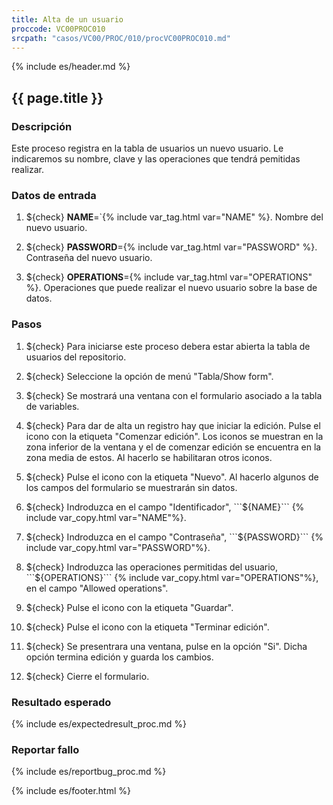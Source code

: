```yaml
---
title: Alta de un usuario
proccode: VC00PROC010
srcpath: "casos/VC00/PROC/010/procVC00PROC010.md"
---
```


{% include es/header.md %}

## {{ page.title }}

### Descripción

Este proceso registra en la tabla de usuarios un nuevo usuario. Le indicaremos su nombre, clave y las operaciones
que tendrá pemitidas realizar.

### Datos de entrada

1. ${check} **NAME**=`{% include var_tag.html var="NAME" %}. Nombre del nuevo usuario.

2. ${check} **PASSWORD**={% include var_tag.html var="PASSWORD" %}. Contraseña del nuevo usuario.

3. ${check} **OPERATIONS**={% include var_tag.html var="OPERATIONS" %}. Operaciones que puede realizar el nuevo usuario sobre la base de datos.


### Pasos

1. ${check} Para iniciarse este proceso debera estar abierta la tabla de usuarios del repositorio.

2. ${check} Seleccione la opción de menú "Tabla/Show form". 

3. ${check} Se mostrará una ventana con el formulario asociado a la tabla de variables.

4. ${check} Para dar de alta un registro hay que iniciar la edición. Pulse el icono con la
   etiqueta "Comenzar edición". Los iconos se muestran en la zona inferior de la ventana y el de comenzar edición se
   encuentra en la zona media de estos. Al hacerlo se habilitaran otros iconos.

6. ${check} Pulse el icono con la etiqueta "Nuevo". Al hacerlo algunos de los campos del formulario se muestrarán
    sin datos.

8. ${check} Indroduzca en el campo "Identificador", ```${NAME}``` {% include var_copy.html var="NAME"%}.

9. ${check} Indroduzca en el campo "Contraseña", ```${PASSWORD}``` {% include var_copy.html var="PASSWORD"%}.

10. ${check} Indroduzca las operaciones permitidas del usuario, ```${OPERATIONS}``` {% include var_copy.html var="OPERATIONS"%},
    en el campo  "Allowed operations".

10. ${check} Pulse el icono con la etiqueta "Guardar".

11. ${check} Pulse el icono con la etiqueta "Terminar edición". 

12. ${check} Se presentrara una ventana, pulse en la opción "Si". Dicha opción termina edición y guarda los cambios.

13. ${check} Cierre el formulario.

### Resultado esperado

{% include es/expectedresult_proc.md %}

### Reportar fallo

{% include es/reportbug_proc.md %}

{% include es/footer.html %}
